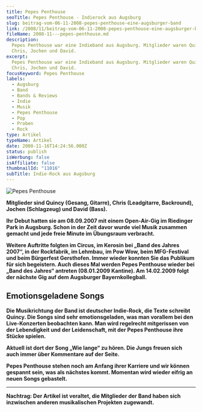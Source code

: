 ```yaml
---
title: Pepes Penthouse
seoTitle: Pepes Penthouse - Indierock aus Augsburg
slug: beitrag-vom-06-11-2008-pepes-penthouse-eine-augsburger-band
link: /2008/11/beitrag-vom-06-11-2008-pepes-penthouse-eine-augsburger-band/
fileName: 2008-11---pepes-penthouse.md
description:
  Pepes Penthouse war eine Indieband aus Augsburg. Mitglieder waren Quincy,
  Chris, Jochen und David.
excerpt:
  Pepes Penthouse war eine Indieband aus Augsburg. Mitglieder waren Quincy,
  Chris, Jochen und David.
focusKeyword: Pepes Penthouse
labels:
  - Augsburg
  - Band
  - Bands & Reviews
  - Indie
  - Musik
  - Pepes Penthouse
  - Pop
  - Proben
  - Rock
type: Artikel
typeName: Artikel
date: 2008-11-16T14:24:56.000Z
status: publish
isWerbung: false
isAffiliate: false
thumbnailId: "11016"
subTitle: Indie-Rock aus Augsburg
---
```


![Pepes Penthouse](http://cardamonchai.com/wp-content/uploads/2008/11/IMG_3586_s_w.jpg)

<p id="articleContent"><strong>

Mitglieder sind Quincy (Gesang, Gitarre), Chris (Leadgitarre, Backround), Jochen
(Schlagzeug) und David (Bass<strong>).</strong>

Ihr Debut hatten sie am 08.09.2007 mit einem Open-Air-Gig im Riedinger Park in
Augsburg. Schon in der Zeit davor wurde viel Musik zusammen gemacht und jede
freie Minute im Übungsraum verbracht.

Weitere Auftritte folgten im Circus, im Kerosin bei „Band des Jahres 2007“, in
der Rockfabrik, im Lehmbau, im Pow Wow, beim MFG-Festival und beim Bürgerfest
Gersthofen. Immer wieder konnten Sie das Publikum für sich begeistern. Auch
dieses Mal werden Pepes Penthouse wieder bei „Band des Jahres“ antreten
(08.01.2009 Kantine). Am 14.02.2009 folgt der nächste Gig auf dem Augsburger
Bayernkollegball.

## Emotionsgeladene Songs

Die Musikrichtung der Band ist deutscher Indie-Rock, die Texte schreibt Quincy.
Die Songs sind sehr emotionsgeladen, was man vorallem bei den Live-Konzerten
beobachten kann. Man wird regelrecht mitgerissen von der Lebendigkeit und der
Leidenschaft, mit der Pepes Penthouse ihre Stücke spielen.

Aktuell ist dort der Song „Wie lange“ zu hören. Die Jungs freuen sich auch immer
über Kommentare auf der Seite.

Pepes Penthouse stehen noch am Anfang ihrer Karriere und wir können gespannt
sein, was als nächstes kommt. Momentan wird wieder eifrig an neuen Songs
gebastelt.

<hr /><strong>Nachtrag:</strong> Der Artikel ist veraltet, die Mitglieder der Band haben sich inzwischen anderen musikalischen Projekten zugewandt.
